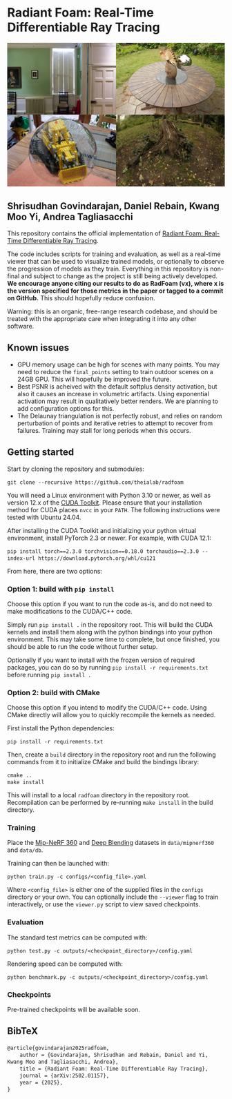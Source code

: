# Radiant Foam: Real-Time Differentiable Ray Tracing

![](teaser.jpg)

## Shrisudhan Govindarajan, Daniel Rebain, Kwang Moo Yi, Andrea Tagliasacchi

This repository contains the official implementation of [Radiant Foam: Real-Time Differentiable Ray Tracing](https://radfoam.github.io).

The code includes scripts for training and evaluation, as well as a real-time viewer that can be used to visualize trained models, or optionally to observe the progression of models as they train. Everything in this repository is non-final and subject to change as the project is still being actively developed. **We encourage anyone citing our results to do as RadFoam (vx), where x is the version specified for those metrics in the paper or tagged to a commit on GitHub.** This should hopefully reduce confusion.

Warning: this is an organic, free-range research codebase, and should be treated with the appropriate care when integrating it into any other software.

## Known issues
 - GPU memory usage can be high for scenes with many points. You may need to reduce the `final_points` setting to train outdoor scenes on a 24GB GPU. This will hopefully be improved the future.
 - Best PSNR is acheived with the default softplus density activation, but also it causes an increase in volumetric artifacts. Using exponential activation may result in qualitatively better renders. We are planning to add configuration options for this.
 - The Delaunay triangulation is not perfectly robust, and relies on random perturbation of points and iterative retries to attempt to recover from failures. Training may stall for long periods when this occurs.

## Getting started

Start by cloning the repository and submodules:

    git clone --recursive https://github.com/theialab/radfoam

You will need a Linux environment with Python 3.10 or newer, as well as version 12.x of the [CUDA Toolkit](https://developer.nvidia.com/cuda-downloads). Please ensure that your installation method for CUDA places `nvcc` in your `PATH`. The following instructions were tested with Ubuntu 24.04.

After installing the CUDA Toolkit and initializing your python virtual environment, install PyTorch 2.3 or newer. For example, with CUDA 12.1:

    pip install torch==2.3.0 torchvision==0.18.0 torchaudio==2.3.0 --index-url https://download.pytorch.org/whl/cu121

From here, there are two options:

### Option 1: build with `pip install`

Choose this option if you want to run the code as-is, and do not need to make modifications to the CUDA/C++ code.

Simply run `pip install .` in the repository root. This will build the CUDA kernels and install them along with the python bindings into your python environment. This may take some time to complete, but once finished, you should be able to run the code without further setup.

Optionally if you want to install with the frozen version of required packages, you can do so by running `pip install -r requirements.txt` before running `pip install .`

### Option 2: build with CMake

Choose this option if you intend to modify the CUDA/C++ code. Using CMake directly will allow you to quickly recompile the kernels as needed.

First install the Python dependencies:

    pip install -r requirements.txt


Then, create a `build` directory in the repository root and run the following commands from it to initialize CMake and build the bindings library:

    cmake ..
    make install

This will install to a local `radfoam` directory in the repository root. Recompilation can be performed by re-running `make install` in the build directory.

### Training

Place the [Mip-NeRF 360](https://jonbarron.info/mipnerf360) and [Deep Blending](https://github.com/Phog/DeepBlending) datasets in `data/mipnerf360` and `data/db`.

Training can then be launched with:

    python train.py -c configs/<config_file>.yaml

Where `<config_file>` is either one of the supplied files in the `configs` directory or your own.
You can optionally include the `--viewer` flag to train interactively, or use the `viewer.py` script to view saved checkpoints.

### Evaluation

The standard test metrics can be computed with:

    python test.py -c outputs/<checkpoint_directory>/config.yaml

Rendering speed can be computed with:

    python benchmark.py -c outputs/<checkpoint_directory>/config.yaml

### Checkpoints

Pre-trained checkpoints will be available soon.

## BibTeX

    @article{govindarajan2025radfoam,
        author = {Govindarajan, Shrisudhan and Rebain, Daniel and Yi, Kwang Moo and Tagliasacchi, Andrea},
        title = {Radiant Foam: Real-Time Differentiable Ray Tracing},
        journal = {arXiv:2502.01157},
        year = {2025},
    }
